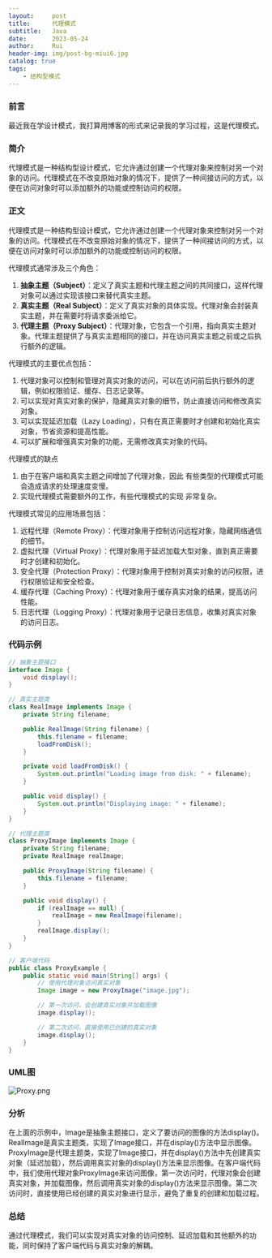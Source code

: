 ```yaml
---
layout:     post
title:      代理模式
subtitle:   Java
date:       2023-05-24
author:     Rui
header-img: img/post-bg-miui6.jpg
catalog: true
tags:
    - 结构型模式
---
```

### 前言
最近我在学设计模式，我打算用博客的形式来记录我的学习过程，这是代理模式。
### 简介
代理模式是一种结构型设计模式，它允许通过创建一个代理对象来控制对另一个对象的访问。代理模式在不改变原始对象的情况下，提供了一种间接访问的方式，以便在访问对象时可以添加额外的功能或控制访问的权限。
### 正文

代理模式是一种结构型设计模式，它允许通过创建一个代理对象来控制对另一个对象的访问。代理模式在不改变原始对象的情况下，提供了一种间接访问的方式，以便在访问对象时可以添加额外的功能或控制访问的权限。

代理模式通常涉及三个角色：

1. **抽象主题（Subject）**：定义了真实主题和代理主题之间的共同接口，这样代理对象可以通过实现该接口来替代真实主题。
2. **真实主题（Real Subject）**：定义了真实对象的具体实现。代理对象会封装真实主题，并在需要时将请求委派给它。
3. **代理主题（Proxy Subject）**：代理对象，它包含一个引用，指向真实主题对象。代理主题提供了与真实主题相同的接口，并在访问真实主题之前或之后执行额外的逻辑。

代理模式的主要优点包括：

1. 代理对象可以控制和管理对真实对象的访问，可以在访问前后执行额外的逻辑，例如权限验证、缓存、日志记录等。
2. 可以实现对真实对象的保护，隐藏真实对象的细节，防止直接访问和修改真实对象。
3. 可以实现延迟加载（Lazy Loading），只有在真正需要时才创建和初始化真实对象，节省资源和提高性能。
4. 可以扩展和增强真实对象的功能，无需修改真实对象的代码。

代理模式的缺点

1. 由于在客户端和真实主题之间增加了代理对象，因此 有些类型的代理模式可能会造成请求的处理速度变慢。
2. 实现代理模式需要额外的工作，有些代理模式的实现 非常复杂。

代理模式常见的应用场景包括：

1. 远程代理（Remote Proxy）：代理对象用于控制访问远程对象，隐藏网络通信的细节。
2. 虚拟代理（Virtual Proxy）：代理对象用于延迟加载大型对象，直到真正需要时才创建和初始化。
3. 安全代理（Protection Proxy）：代理对象用于控制对真实对象的访问权限，进行权限验证和安全检查。
4. 缓存代理（Caching Proxy）：代理对象用于缓存真实对象的结果，提高访问性能。
5. 日志代理（Logging Proxy）：代理对象用于记录日志信息，收集对真实对象的访问日志。


### 代码示例
```java
// 抽象主题接口
interface Image {
    void display();
}

// 真实主题类
class RealImage implements Image {
    private String filename;

    public RealImage(String filename) {
        this.filename = filename;
        loadFromDisk();
    }

    private void loadFromDisk() {
        System.out.println("Loading image from disk: " + filename);
    }

    public void display() {
        System.out.println("Displaying image: " + filename);
    }
}

// 代理主题类
class ProxyImage implements Image {
    private String filename;
    private RealImage realImage;

    public ProxyImage(String filename) {
        this.filename = filename;
    }

    public void display() {
        if (realImage == null) {
            realImage = new RealImage(filename);
        }
        realImage.display();
    }
}

// 客户端代码
public class ProxyExample {
    public static void main(String[] args) {
        // 使用代理对象访问真实对象
        Image image = new ProxyImage("image.jpg");

        // 第一次访问，会创建真实对象并加载图像
        image.display();

        // 第二次访问，直接使用已创建的真实对象
        image.display();
    }
}


```
### UML图
![Proxy.png](https://i.postimg.cc/2yhwc3ns/Proxy.png)

### 分析
在上面的示例中，Image是抽象主题接口，定义了要访问的图像的方法display()。RealImage是真实主题类，实现了Image接口，并在display()方法中显示图像。ProxyImage是代理主题类，实现了Image接口，并在display()方法中先创建真实对象（延迟加载），然后调用真实对象的display()方法来显示图像。在客户端代码中，我们使用代理对象ProxyImage来访问图像，第一次访问时，代理对象会创建真实对象，并加载图像，然后调用真实对象的display()方法来显示图像。第二次访问时，直接使用已经创建的真实对象进行显示，避免了重复的创建和加载过程。
### 总结
通过代理模式，我们可以实现对真实对象的访问控制、延迟加载和其他额外的功能，同时保持了客户端代码与真实对象的解耦。
